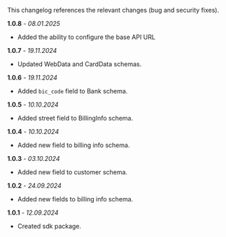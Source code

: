 This changelog references the relevant changes (bug and security fixes).

**1.0.8** - _08.01.2025_

- Added the ability to configure the base API URL

**1.0.7** - _19.11.2024_

- Updated WebData and CardData schemas.

**1.0.6** - _19.11.2024_

- Added `bic_code` field to Bank schema.

**1.0.5** - _10.10.2024_

- Added street field to BillingInfo schema.

**1.0.4** - _10.10.2024_

- Added new field to billing info schema.

**1.0.3** - _03.10.2024_

- Added new field to customer schema.

**1.0.2** - _24.09.2024_

- Added new fields to billing info schema.

**1.0.1** - _12.09.2024_

- Created sdk package.
